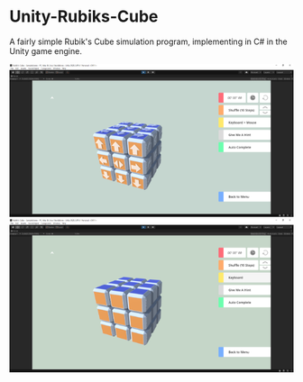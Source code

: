 # Unity-Rubiks-Cube
A fairly simple Rubik's Cube simulation program, implementing in C# in the Unity game engine.

<img src="pics/screen_0_s.png" width="600">

<img src="pics/screen_1_s.png" width="600">

